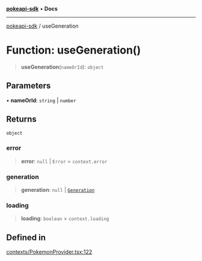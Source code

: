 [**pokeapi-sdk**](../README.md) • **Docs**

***

[pokeapi-sdk](../README.md) / useGeneration

# Function: useGeneration()

> **useGeneration**(`nameOrId`): `object`

## Parameters

• **nameOrId**: `string` \| `number`

## Returns

`object`

### error

> **error**: `null` \| `Error` = `context.error`

### generation

> **generation**: `null` \| [`Generation`](../type-aliases/Generation.md)

### loading

> **loading**: `boolean` = `context.loading`

## Defined in

[contexts/PokemonProvider.tsx:122](https://github.com/mdebauge/pokeapi-sdk/blob/1309870e78f69a42937f2eee58af7656e2900489/src/contexts/PokemonProvider.tsx#L122)
